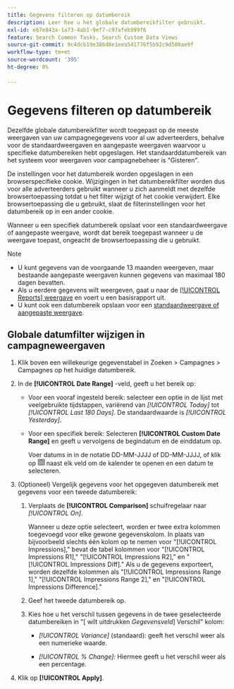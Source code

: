 ```yaml
---
title: Gegevens filteren op datumbereik
description: Leer hoe u het globale datumbereikfilter gebruikt.
exl-id: e67e843a-1a73-4ab1-9ef7-c97afeb999f6
feature: Search Common Tasks, Search Custom Data Views
source-git-commit: 9c4dcb19e386d8e1eea541776f5b92c9d500ae9f
workflow-type: tm+mt
source-wordcount: '395'
ht-degree: 0%

---
```


# Gegevens filteren op datumbereik

Dezelfde globale datumbereikfilter wordt toegepast op de meeste weergaven van uw campagnegegevens voor al uw adverteerders, behalve voor de standaardweergaven en aangepaste weergaven waarvoor u specifieke datumbereiken hebt opgeslagen. Het standaarddatumbereik van het systeem voor weergaven voor campagnebeheer is &quot;Gisteren&quot;.

De instellingen voor het datumbereik worden opgeslagen in een browserspecifieke cookie. Wijzigingen in het datumbereikfilter worden dus voor alle adverteerders gebruikt wanneer u zich aanmeldt met dezelfde browsertoepassing totdat u het filter wijzigt of het cookie verwijdert. Elke browsertoepassing die u gebruikt, slaat de filterinstellingen voor het datumbereik op in een ander cookie.

Wanneer u een specifiek datumbereik opslaat voor een standaardweergave of aangepaste weergave, wordt dat bereik toegepast wanneer u de weergave toepast, ongeacht de browsertoepassing die u gebruikt.

>[!NOTE]
>
>* U kunt gegevens van de voorgaande 13 maanden weergeven, maar bestaande aangepaste weergaven kunnen gegevens van maximaal 180 dagen bevatten.
>* Als u eerdere gegevens wilt weergeven, gaat u naar de [[!UICONTROL Reports] weergave](/help/search-social-commerce/reports/management/basic-advanced/basic-advanced-report-about.md) en voert u een basisrapport uit.
>* U kunt ook een datumbereik opslaan voor een [standaardweergave of aangepaste weergave](/help/search-social-commerce/common-tasks/data-views/custom-default-views-manage.md).

## Globale datumfilter wijzigen in campagneweergaven

1. Klik boven een willekeurige gegevenstabel in Zoeken \> Campagnes \> Campagnes op het huidige datumbereik.

1. In de **[!UICONTROL Date Range]** -veld, geeft u het bereik op:

   * Voor een vooraf ingesteld bereik: selecteer een optie in de lijst met veelgebruikte tijdstappen, variërend van *[!UICONTROL Today]* tot *[!UICONTROL Last 180 Days]*. De standaardwaarde is *[!UICONTROL Yesterday]*.

   * Voor een specifiek bereik: Selecteren **[!UICONTROL Custom Date Range]** en geeft u vervolgens de begindatum en de einddatum op.

     Voer datums in in de notatie DD-MM-JJJJ of DD-MM-JJJJ, of klik op ![Kalenderpictogram](/help/search-social-commerce/assets/calendar.png "Kalenderpictogram") naast elk veld om de kalender te openen en een datum te selecteren.

1. (Optioneel) Vergelijk gegevens voor het opgegeven datumbereik met gegevens voor een tweede datumbereik:

   1. Verplaats de **[!UICONTROL Comparison]** schuifregelaar naar *[!UICONTROL On]*.

      Wanneer u deze optie selecteert, worden er twee extra kolommen toegevoegd voor elke gewone gegevenskolom. In plaats van bijvoorbeeld slechts één kolom op te nemen voor &quot;[!UICONTROL Impressions],&quot; bevat de tabel kolommen voor &quot;[!UICONTROL Impressions R1],&quot; &quot;[!UICONTROL Impressions R2],&quot; en &quot;[!UICONTROL Impressions Diff].&quot;  Als u de gegevens exporteert, worden dezelfde kolommen als &quot;[!UICONTROL Impressions Range 1],&quot; &quot;[!UICONTROL Impressions Range 2],&quot; en &quot;[!UICONTROL Impressions Difference].&quot;

   1. Geef het tweede datumbereik op.

   1. Kies hoe u het verschil tussen gegevens in de twee geselecteerde datumbereiken in &quot;\[ wilt uitdrukken _Gegevensveld_\] Verschil&quot; kolom:

      * *[!UICONTROL Variance]* (standaard): geeft het verschil weer als een numerieke waarde.

      * *[!UICONTROL % Change]:*  Hiermee geeft u het verschil weer als een percentage.

1. Klik op **[!UICONTROL Apply]**.
